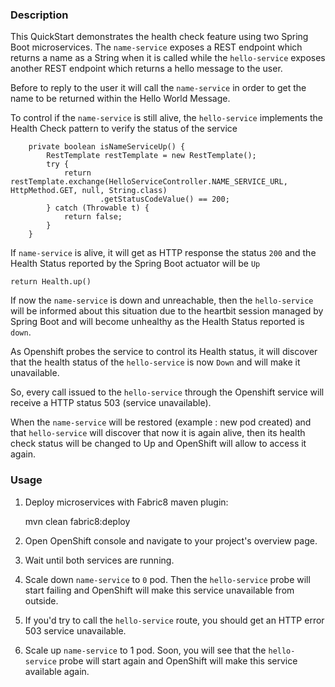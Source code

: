 ### Description

This QuickStart demonstrates the health check feature using two Spring Boot microservices.
The `name-service` exposes a REST endpoint which returns a name as a String when it is called while the `hello-service` exposes
another REST endpoint which returns a hello message to the user.

Before to reply to the user it will call the `name-service` in order to get the name to be returned within the Hello World Message.

To control if the `name-service` is still alive, the `hello-service` implements the Health Check pattern to verify the status of the service

```
	private boolean isNameServiceUp() {
		RestTemplate restTemplate = new RestTemplate();
		try {
			return restTemplate.exchange(HelloServiceController.NAME_SERVICE_URL, HttpMethod.GET, null, String.class)
					.getStatusCodeValue() == 200;
		} catch (Throwable t) {
			return false;
		}
	}
```

If `name-service` is alive, it will get as HTTP response the status `200` and the Health Status reported by the Spring Boot actuator will be `Up`
  
```
return Health.up()
```
  
If now the `name-service` is down and unreachable, then the `hello-service` will be informed about this situation due to the heartbit session managed by Spring Boot
and will become unhealthy as the Health Status reported is `down`.
 
As Openshift probes the service to control its Health status, it will discover that the health status of the `hello-service` is now `Down`
and will make it unavailable.

So, every call issued to the `hello-service` through the Openshift service will receive a HTTP status 503 (service unavailable).

When the `name-service` will be restored (example : new pod created) and that `hello-service` will discover that now it is again alive, then its health check status
will be changed to Up and OpenShift will allow to access it again.

### Usage

1. Deploy microservices with Fabric8 maven plugin:

    mvn clean fabric8:deploy

2. Open OpenShift console and navigate to your project's overview page.

3. Wait until both services are running.

4. Scale down `name-service` to `0` pod. Then the `hello-service` probe will start failing and OpenShift will make this service unavailable from outside.

5. If you'd try to call the `hello-service` route, you should get an HTTP error 503 service unavailable.

6. Scale up `name-service` to 1 pod. Soon, you will see that the `hello-service` probe will start again and OpenShift will make this service available again.